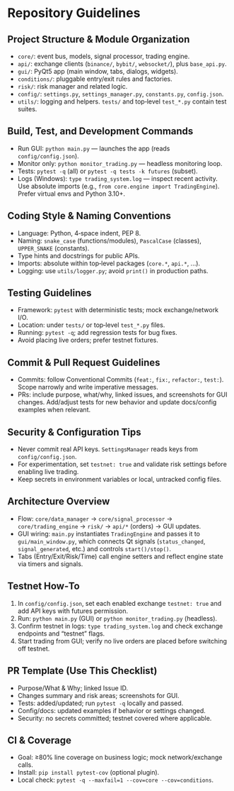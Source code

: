 # Repository Guidelines

## Project Structure & Module Organization
- `core/`: event bus, models, signal processor, trading engine.
- `api/`: exchange clients (`binance/`, `bybit/`, `websocket/`), plus `base_api.py`.
- `gui/`: PyQt5 app (main window, tabs, dialogs, widgets).
- `conditions/`: pluggable entry/exit rules and factories.
- `risk/`: risk manager and related logic.
- `config/`: `settings.py`, `settings_manager.py`, `constants.py`, `config.json`.
- `utils/`: logging and helpers. `tests/` and top‑level `test_*.py` contain test suites.

## Build, Test, and Development Commands
- Run GUI: `python main.py` — launches the app (reads `config/config.json`).
- Monitor only: `python monitor_trading.py` — headless monitoring loop.
- Tests: `pytest -q` (all) or `pytest -q tests -k futures` (subset).
- Logs (Windows): `type trading_system.log` — inspect recent activity.
Use absolute imports (e.g., `from core.engine import TradingEngine`). Prefer virtual envs and Python 3.10+.

## Coding Style & Naming Conventions
- Language: Python, 4‑space indent, PEP 8.
- Naming: `snake_case` (functions/modules), `PascalCase` (classes), `UPPER_SNAKE` (constants).
- Type hints and docstrings for public APIs.
- Imports: absolute within top‑level packages (`core.*`, `api.*`, ...).
- Logging: use `utils/logger.py`; avoid `print()` in production paths.

## Testing Guidelines
- Framework: `pytest` with deterministic tests; mock exchange/network I/O.
- Location: under `tests/` or top‑level `test_*.py` files.
- Running: `pytest -q`; add regression tests for bug fixes.
- Avoid placing live orders; prefer testnet fixtures.

## Commit & Pull Request Guidelines
- Commits: follow Conventional Commits (`feat:`, `fix:`, `refactor:`, `test:`). Scope narrowly and write imperative messages.
- PRs: include purpose, what/why, linked issues, and screenshots for GUI changes. Add/adjust tests for new behavior and update docs/config examples when relevant.

## Security & Configuration Tips
- Never commit real API keys. `SettingsManager` reads keys from `config/config.json`.
- For experimentation, set `testnet: true` and validate risk settings before enabling live trading.
- Keep secrets in environment variables or local, untracked config files.

## Architecture Overview
- Flow: `core/data_manager` → `core/signal_processor` → `core/trading_engine` → `risk/` → `api/*` (orders) → GUI updates.
- GUI wiring: `main.py` instantiates `TradingEngine` and passes it to `gui/main_window.py`, which connects Qt signals (`status_changed`, `signal_generated`, etc.) and controls `start()/stop()`.
- Tabs (Entry/Exit/Risk/Time) call engine setters and reflect engine state via timers and signals.

## Testnet How‑To
1) In `config/config.json`, set each enabled exchange `testnet: true` and add API keys with futures permission.
2) Run: `python main.py` (GUI) or `python monitor_trading.py` (headless).
3) Confirm testnet in logs: `type trading_system.log` and check exchange endpoints and “testnet” flags.
4) Start trading from GUI; verify no live orders are placed before switching off testnet.

## PR Template (Use This Checklist)
- Purpose/What & Why; linked Issue ID.
- Changes summary and risk areas; screenshots for GUI.
- Tests: added/updated; run `pytest -q` locally and passed.
- Config/docs: updated examples if behavior or settings changed.
- Security: no secrets committed; testnet covered where applicable.

## CI & Coverage
- Goal: ≥80% line coverage on business logic; mock network/exchange calls.
- Install: `pip install pytest-cov` (optional plugin).
- Local check: `pytest -q --maxfail=1 --cov=core --cov=conditions`.
